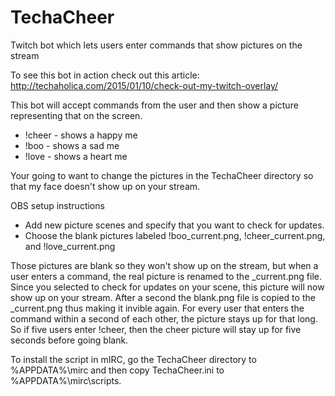 # TechaCheer
Twitch bot which lets users enter commands that show pictures on the stream

To see this bot in action check out this article: http://techaholica.com/2015/01/10/check-out-my-twitch-overlay/

This bot will accept commands from the user and then show a picture representing that on the screen.
- !cheer - shows a happy me
- !boo - shows a sad me
- !love - shows a heart me

Your going to want to change the pictures in the TechaCheer directory so that my face doesn't show up on your stream. 

OBS setup instructions
- Add new picture scenes and specify that you want to check for updates.
- Choose the blank pictures labeled !boo_current.png, !cheer_current.png, and !love_current.png

Those pictures are blank so they won't show up on the stream, but when a user enters a command, the real picture is renamed to the _current.png file. Since you selected to check for updates on your scene, this picture will now show up on your stream. After a second the blank.png file is copied to the _current.png thus making it invible again. For every user that enters the command within a second of each other, the picture stays up for that long. So if five users enter !cheer, then the cheer picture will stay up for five seconds before going blank.

To install the script in mIRC, go the TechaCheer directory to %APPDATA%\mirc and then copy TechaCheer.ini to %APPDATA%\mirc\scripts.
